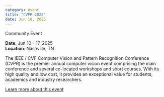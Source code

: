 ```yaml
---
category: event
title: "CVPR 2025"
date: Jun 10, 2025
---
```

<span class="community-event">Community Event</span>

**Date**: Jun 10 - 17, 2025   
**Location**: Nashville, TN

The IEEE / CVF Computer Vision and Pattern Recognition Conference (CVPR) is the premier annual computer vision event comprising the main conference and several co-located workshops and short courses. With its high quality and low cost, it provides an exceptional value for students, academics and industry researchers. 

[Learn more about this event](https://cvpr.thecvf.com/)

